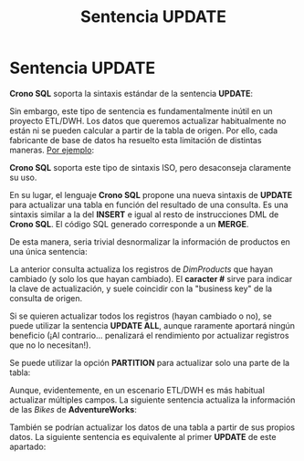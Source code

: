 ﻿---
sidebarDepth: 2
title: Sentencia UPDATE
position: 12
Autogenerated: true
---

# Sentencia UPDATE

**Crono SQL** soporta la sintaxis estándar de la sentencia **UPDATE**:

<view-sql-code fileName="Update1"/>

Sin embargo, este tipo de sentencia es fundamentalmente inútil en un proyecto ETL/DWH. Los datos que queremos actualizar habitualmente no están ni se pueden calcular a partir de la tabla de origen. Por ello, cada fabricante de base de datos ha resuelto esta limitación de distintas maneras. [Por ejemplo](http://stackoverflow.com/questions/2446764/update-statement-with-inner-join-on-oracle):

<view-sql-code fileName="Update2"/>

**Crono SQL** soporta este tipo de sintaxis ISO, pero desaconseja claramente su uso.

En su lugar, el lenguaje **Crono SQL** propone una nueva sintaxis de **UPDATE** para actualizar una tabla en función del resultado de una consulta. Es una sintaxis similar a la del **INSERT** e igual al resto de instrucciones DML de **Crono SQL**. El código SQL generado corresponde a un **MERGE**.
 
<view-sql-code fileName="Update3"/>

De esta manera, seria trivial desnormalizar la información de productos en una única sentencia: 

<view-sql-code fileName="Update4"/>

La anterior consulta actualiza los registros de *DimProducts* que hayan cambiado (y solo los que hayan cambiado). El **caracter #** sirve para indicar la clave de actualización, y suele coincidir con la "business key" de la consulta de origen.

Si se quieren actualizar todos los registros (hayan cambiado o no), se puede utilizar la sentencia **UPDATE ALL**, aunque raramente aportará ningún beneficio (¡Al contrario... penalizará el rendimiento por actualizar registros que no lo necesitan!).

<view-sql-code fileName="Update5"/>

Se puede utilizar la opción **PARTITION** para actualizar solo una parte de la tabla:

<view-sql-code fileName="Update6"/>

Aunque, evidentemente, en un escenario ETL/DWH es más habitual actualizar múltiples campos. La siguiente sentencia actualiza la información de las *Bikes* de **AdventureWorks**:

<view-sql-code fileName="Update7"/>

También se podrían actualizar los datos de una tabla a partir de sus propios datos. La siguiente sentencia es equivalente al primer **UPDATE** de este apartado:

<view-sql-code fileName="Update8"/>

